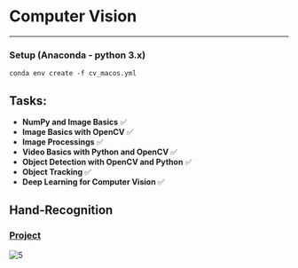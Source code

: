 # Computer Vision
_________
### Setup (Anaconda - python 3.x)
```
conda env create -f cv_macos.yml
```

## Tasks:
- **NumPy and Image Basics** ✅
- **Image Basics with OpenCV** ✅
- **Image Processings** ✅
- **Video Basics with Python and OpenCV** ✅
- **Object Detection with OpenCV and Python** ✅
- **Object Tracking** ✅
- **Deep Learning for Computer Vision** ✅

## Hand-Recognition

### [Project](https://github.com/chuiizeet/Hand-Recognition)

![5](https://i.imgur.com/M1YBCXu.jpg)
